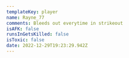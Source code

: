 ```yaml
---
templateKey: player
name: Rayne_77
comments: Bleeds out everytime in strikeout
isAFK: false
runsInGetsKilled: false
isToxic: false
date: 2022-12-29T19:23:29.942Z
---
```

